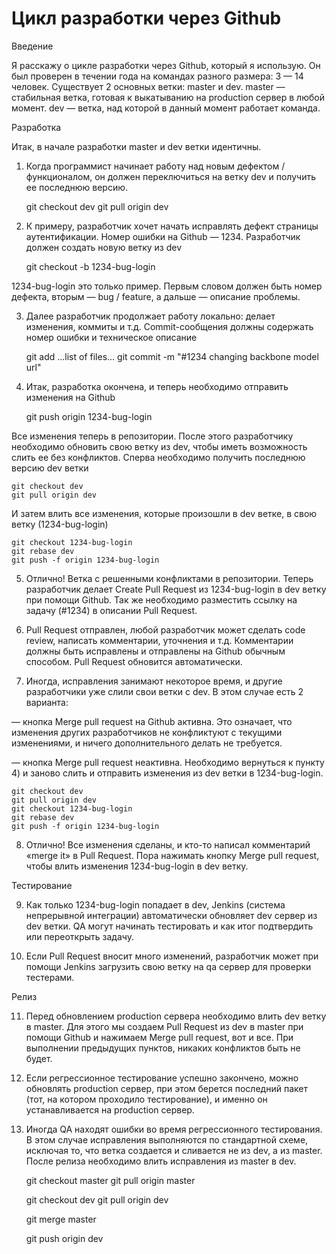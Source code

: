 Цикл разработки через Github
========

Введение

Я расскажу о цикле разработки через Github, который я использую. Он был проверен в течении года на командах разного размера: 3 — 14 человек.
Существует 2 основных ветки: master и dev.
master — стабильная ветка, готовая к выкатыванию на production сервер в любой момент.
dev — ветка, над которой в данный момент работает команда.

Разработка

Итак, в начале разработки master и dev ветки идентичны.
1. Когда программист начинает работу над новым дефектом / функционалом, он должен переключиться на ветку dev и получить ее последнюю версию.

	git checkout dev
	git pull origin dev


2. К примеру, разработчик хочет начать исправлять дефект страницы аутентификации. Номер ошибки на Github — 1234. Разработчик должен создать новую ветку из dev

	git checkout -b 1234-bug-login


1234-bug-login это только пример. Первым словом должен быть номер дефекта, вторым — bug / feature, а дальше — описание проблемы.

3. Далее разработчик продолжает работу локально: делает изменения, коммиты и т.д. Commit-cообщения должны содержать номер ошибки и техническое описание

	git add ...list of files...
	git commit -m "#1234 changing backbone model url"


4. Итак, разработка окончена, и теперь необходимо отправить изменения на Github

	git push origin 1234-bug-login


Все изменения теперь в репозитории. После этого разработчику необходимо обновить свою ветку из dev, чтобы иметь возможность слить ее без конфликтов.
Сперва необходимо получить последнюю версию dev ветки

	git checkout dev
	git pull origin dev


И затем влить все изменения, которые произошли в dev ветке, в свою ветку (1234-bug-login)

	git checkout 1234-bug-login
	git rebase dev
	git push -f origin 1234-bug-login


5. Отлично! Ветка с решенными конфликтами в репозитории. Теперь разработчик делает Сreate Pull Request из 1234-bug-login в dev ветку при помощи Github. Так же необходимо разместить ссылку на задачу (#1234) в описании Pull Request.

6. Pull Request отправлен, любой разработчик может сделать code review, написать комментарии, уточнения и т.д.
Комментарии должны быть исправлены и отправлены на Github обычным способом. Pull Request обновится автоматически.

7. Иногда, исправления занимают некоторое время, и другие разработчики уже слили свои ветки с dev. В этом случае есть 2 варианта:

— кнопка Merge pull request на Github активна. Это означает, что изменения других разработчиков не конфликтуют с текущими изменениями, и ничего дополнительного делать не требуется.

— кнопка Merge pull request неактивна. Необходимо вернуться к пункту 4) и заново слить и отправить изменения из dev ветки в 1234-bug-login.

	git checkout dev
	git pull origin dev
	git checkout 1234-bug-login
	git rebase dev
	git push -f origin 1234-bug-login


8. Отлично! Все изменения сделаны, и кто-то написал комментарий «merge it» в Pull Request. Пора нажимать кнопку Merge pull request, чтобы влить изменения 1234-bug-login в dev ветку.

Тестирование

9. Как только 1234-bug-login попадает в dev, Jenkins (система непрерывной интеграции) автоматически обновляет dev сервер из dev ветки. QA могут начинать тестировать и как итог подтвердить или переоткрыть задачу.

10. Если Pull Request вносит много изменений, разработчик может при помощи Jenkins загрузить свою ветку на qa сервер для проверки тестерами.

Релиз

11. Перед обновлением production сервера необходимо влить dev ветку в master. Для этого мы создаем Pull Request из dev в master при помощи Github и нажимаем Merge pull request, вот и все. При выполнении предыдущих пунктов, никаких конфликтов быть не будет.

12. Если регрессионное тестирование успешно закончено, можно обновлять production сервер, при этом берется последний пакет (тот, на котором проходило тестирование), и именно он устанавливается на production сервер.

13. Иногда QA находят ошибки во время регрессионного тестирования. В этом случае исправления выполняются по стандартной схеме, исключая то, что ветка создается и сливается не из dev, а из master. После релиза необходимо влить исправления из master в dev.

	git checkout master
	git pull origin master

	git checkout dev
	git pull origin dev

	git merge master

	git push origin dev
